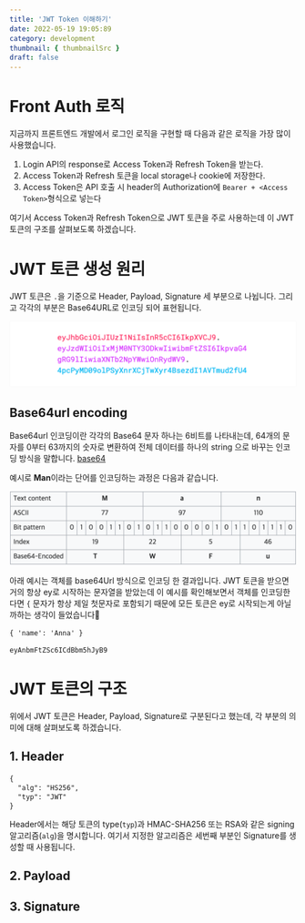 ```yaml
---
title: 'JWT Token 이해하기'
date: 2022-05-19 19:05:89
category: development
thumbnail: { thumbnailSrc }
draft: false
---
```


# Front Auth 로직

지금까지 프론트엔드 개발에서 로그인 로직을 구현할 때 다음과 같은 로직을 가장 많이 사용했습니다.

1. Login API의 response로 Access Token과 Refresh Token을 받는다.
2. Access Token과 Refresh 토큰을 local storage나 cookie에 저장한다.
3. Access Token은 API 호출 시 header의 Authorization에 `Bearer + <Access Token>`형식으로 넣는다

여기서 Access Token과 Refresh Token으로 JWT 토큰을 주로 사용하는데 이 JWT 토큰의 구조를 살펴보도록 하겠습니다.

# JWT 토큰 생성 원리

JWT 토큰은 `.`을 기준으로 Header, Payload, Signature 세 부분으로 나뉩니다.
그리고 각각의 부분은 Base64URL로 인코딩 되어 표현됩니다.

![](./images/encoded-jwt3.png)

## Base64url encoding

Base64url 인코딩이란 각각의 Base64 문자 하나는 6비트를 나타내는데, 64개의 문자를 0부터 63까지의 숫자로 변환하여 전체 데이터를 하나의 string 으로 바꾸는 인코딩 방식을 말합니다.
[base64](https://ko.wikipedia.org/wiki/%EB%B2%A0%EC%9D%B4%EC%8A%A464)

예시로 **Man**이라는 단어를 인코딩하는 과정은 다음과 같습니다.

![](./images/base64_example.png)

아래 예시는 객체를 base64Url 방식으로 인코딩 한 결과입니다. JWT 토큰을 받으면 거의 항상 ey로 시작하는 문자열을 받았는데 이 예시를 확인해보면서 객체를 인코딩한다면 `{` 문자가 항상 제일 첫문자로 포함되기 때문에 모든 토큰은 ey로 시작되는게 아닐까하는 생각이 들었습니다🧐

```
{ 'name': 'Anna' }
```

```
eyAnbmFtZSc6ICdBbm5hJyB9
```

# JWT 토큰의 구조

위에서 JWT 토큰은 Header, Payload, Signature로 구분된다고 했는데, 각 부분의 의미에 대해 살펴보도록 하겠습니다.

## 1. Header

```
{
  "alg": "HS256",
  "typ": "JWT"
}
```

Header에서는 해당 토큰의 type(`typ`)과 HMAC-SHA256 또는 RSA와 같은 signing 알고리즘(`alg`)을 명시합니다.
여기서 지정한 알고리즘은 세번째 부분인 Signature를 생성할 때 사용됩니다.

## 2. Payload

## 3. Signature
